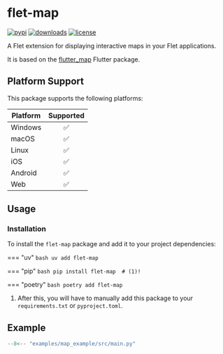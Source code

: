 # flet-map

[![pypi](https://img.shields.io/pypi/v/flet-map.svg)](https://pypi.python.org/pypi/flet-map)
[![downloads](https://static.pepy.tech/badge/flet-map/month)](https://pepy.tech/project/flet-map)
[![license](https://img.shields.io/github/license/flet-dev/flet-map.svg)](https://github.com/flet-dev/flet-map/blob/main/LICENSE)

A Flet extension for displaying interactive maps in your Flet applications.

It is based on the [flutter_map](https://pub.dev/packages/flutter_map) Flutter package.

## Platform Support

This package supports the following platforms:

| Platform | Supported |
|----------|:---------:|
| Windows  |     ✅     |
| macOS    |     ✅     |
| Linux    |     ✅     |
| iOS      |     ✅     |
| Android  |     ✅     |
| Web      |     ✅     |

## Usage

### Installation

To install the `flet-map` package and add it to your project dependencies:

=== "uv"
    ```bash
    uv add flet-map
    ```

=== "pip"
    ```bash
    pip install flet-map  # (1)!
    ```

=== "poetry"
    ```bash
    poetry add flet-map
    ```

1. After this, you will have to manually add this package to your `requirements.txt` or `pyproject.toml`.

## Example

```python title="main.py"
--8<-- "examples/map_example/src/main.py"
``` 
